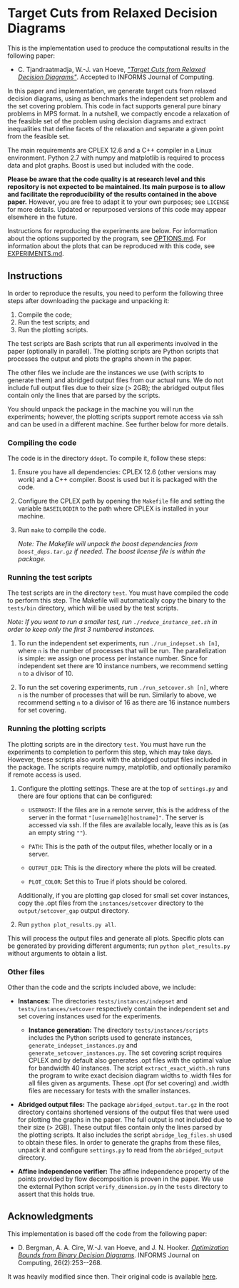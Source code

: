 Target Cuts from Relaxed Decision Diagrams
==========================================

This is the implementation used to produce the computational results in the following paper:

* C. Tjandraatmadja, W.-J. van Hoeve, [*"Target Cuts from Relaxed Decision Diagrams"*](http://www.andrew.cmu.edu/user/ctjandra/pdfs/Target_Cuts_from_DDs_Preprint.pdf). Accepted to INFORMS Journal of Computing.

In this paper and implementation, we generate target cuts from relaxed decision diagrams, using as benchmarks the independent set problem and the set covering problem. This code in fact supports general pure binary problems in MPS format. In a nutshell, we compactly encode a relaxation of the feasible set of the problem using decision diagrams and extract inequalities that define facets of the relaxation and separate a given point from the feasible set.

The main requirements are CPLEX 12.6 and a C++ compiler in a Linux environment. Python 2.7 with numpy and matplotlib is required to process data and plot graphs. Boost is used but included with the code.

**Please be aware that the code quality is at research level and this repository is not expected to be maintained. Its main purpose is to allow and facilitate the reproducibility of the results contained in the above paper.** However, you are free to adapt it to your own purposes; see `LICENSE` for more details. Updated or repurposed versions of this code may appear elsewhere in the future.

Instructions for reproducing the experiments are below. For information about the options supported by the program, see [OPTIONS.md](OPTIONS.md). For information about the plots that can be reproduced with this code, see [EXPERIMENTS.md](EXPERIMENTS.md).

Instructions
------------

In order to reproduce the results, you need to perform the following three steps after downloading the package and unpacking it:

1. Compile the code;
2. Run the test scripts; and
3. Run the plotting scripts.

The test scripts are Bash scripts that run all experiments involved in the paper (optionally in parallel). The plotting scripts are Python scripts that processes the output and plots the graphs shown in the paper.

The other files we include are the instances we use (with scripts to generate them) and abridged output files from our actual runs. We do not include full output files due to their size (> 2GB); the abridged output files contain only the lines that are parsed by the scripts.

You should unpack the package in the machine you will run the experiments; however, the plotting scripts support remote access via ssh and can be used in a different machine. See further below for more details.


### Compiling the code

The code is in the directory `ddopt`. To compile it, follow these steps:

1. Ensure you have all dependencies: CPLEX 12.6 (other versions may work) and a C++ compiler. Boost is used but it is packaged with the code.

2. Configure the CPLEX path by opening the `Makefile` file and setting the variable `BASEILOGDIR` to the path where CPLEX is installed in your machine.

3. Run `make` to compile the code.

    *Note: The Makefile will unpack the boost dependencies from `boost_deps.tar.gz` if needed. The boost license file is within the package.*


### Running the test scripts

The test scripts are in the directory `test`. You must have compiled the code to perform this step. The Makefile will automatically copy the binary to the `tests/bin` directory, which will be used by the test scripts.

*Note: If you want to run a smaller test, run `./reduce_instance_set.sh` in order to keep only the first 3 numbered instances.*

1. To run the independent set experiments, run `./run_indepset.sh [n]`, where `n` is the number of processes that will be run. The parallelization is simple: we assign one process per instance number. Since for independent set there are 10 instance numbers, we recommend setting `n` to a divisor of 10.

2. To run the set covering experiments, run `./run_setcover.sh [n]`, where `n` is the number of processes that will be run. Similarly to above, we recommend setting `n` to a divisor of 16 as there are 16 instance numbers for set covering.


### Running the plotting scripts

The plotting scripts are in the directory `test`. You must have run the experiments to completion to perform this step, which may take days. However, these scripts also work with the abridged output files included in the package. The scripts require numpy, matplotlib, and optionally paramiko if remote access is used.

1. Configure the plotting settings. These are at the top of `settings.py` and there are four options that can be configured:

    * `USERHOST`: If the files are in a remote server, this is the address of the server in the format `"[username]@[hostname]"`. The server is accessed via ssh. If the files are available locally, leave this as is (as an empty string `""`).

    * `PATH`: This is the path of the output files, whether locally or in a server.

    * `OUTPUT_DIR`: This is the directory where the plots will be created.

    * `PLOT_COLOR`: Set this to True if plots should be colored.

    Additionally, if you are plotting gap closed for small set cover instances, copy the .opt files from the `instances/setcover` directory to the `output/setcover_gap` output directory.

2. Run `python plot_results.py all`.

This will process the output files and generate all plots. Specific plots can be generated by providing different arguments; run `python plot_results.py` without arguments to obtain a list.


### Other files

Other than the code and the scripts included above, we include:

* **Instances:** The directories `tests/instances/indepset` and `tests/instances/setcover` respectively contain the independent set and set covering instances used for the experiments.

    * **Instance generation:** The directory `tests/instances/scripts` includes the Python scripts used to generate instances,  `generate_indepset_instances.py` and `generate_setcover_instances.py`. The set covering script requires CPLEX and by default also generates .opt files with the optimal value for bandwidth 40 instances. The script `extract_exact_width.sh` runs the program to write exact decision diagram widths to .width files for all files given as arguments. These .opt (for set covering) and .width files are necessary for tests with the smaller instances.

* **Abridged output files:** The package `abridged_output.tar.gz` in the root directory contains shortened versions of the output files that were used for plotting the graphs in the paper. The full output is not included due to their size (> 2GB). These output files contain only the lines parsed by the plotting scripts. It also includes the script `abridge_log_files.sh` used to obtain these files. In order to generate the graphs from these files, unpack it and configure `settings.py` to read from the `abridged_output` directory.

* **Affine independence verifier:** The affine independence property of the points provided by flow decomposition is proven in the paper. We use the external Python script `verify_dimension.py` in the `tests` directory to assert that this holds true.


Acknowledgments
---------------

This implementation is based off the code from the following paper:

* D. Bergman, A. A. Cire, W.-J. van Hoeve, and J. N. Hooker. [*Optimization Bounds from Binary Decision Diagrams*](https://doi.org/10.1287/ijoc.2013.0561). INFORMS Journal on Computing, 26(2):253--268.

It was heavily modified since then. Their original code is available [here](http://www.andrew.cmu.edu/user/vanhoeve/mdd/code/opt_bounds_bdd-src.tar.gz).
